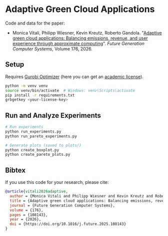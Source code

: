 # Adaptive Green Cloud Applications

Code and data for the paper:

- Monica Vitali, Philipp Wiesner, Kevin Kreutz, Roberto Gandola. "[Adaptive green cloud applications: Balancing emissions, revenue, and user experience through approximate computing](https://doi.org/10.1016/j.future.2025.108143)". *Future Generation Computer Systems*, Volume 176, 2026.

## Setup

Requires [Gurobi Optimizer](https://www.gurobi.com/) (here you can get an [academic license](https://www.gurobi.com/academia)).

```bash
python -m venv venv
source venv/bin/activate  # Windows: venv\Scripts\activate
pip install -r requirements.txt
grbgetkey <your-license-key>
```

## Run and Analyze Experiments

```bash
# Run experiments
python run_experiments.py
python run_pareto_experiments.py

# Generate plots (saved to plots/)
python create_boxplot.py
python create_pareto_plots.py
```

## Bibtex

If you use this code for your research, please cite:

```bibtex
@article{vitali2026adaptive,
  author = {Monica Vitali and Philipp Wiesner and Kevin Kreutz and Roberto Gandola},
  title = {Adaptive green cloud applications: Balancing emissions, revenue, and user experience through approximate computing},
  journal = {Future Generation Computer Systems},
  volume = {176},
  pages = {108143},
  year = {2026},
  doi = {https://doi.org/10.1016/j.future.2025.108143}
}
```
